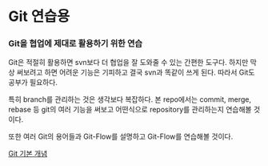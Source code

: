 # Git 연습용

### Git을 협업에 제대로 활용하기 위한 연습

Git은 적절히 활용하면 svn보다 더 협업을 잘 도와줄 수 있는 간편한 도구다. 하지만 막상 써보려고 하면 어려운 기능은 기피하고 결국 svn과 똑같이 쓰게 된다. 따라서 Git도 공부가 필요하다.

특히 branch를 관리하는 것은 생각보다 복잡하다. 본 repo에서는 commit, merge, rebase 등 git의 여러 기능을 써보고 어떤식으로 repository를 관리하는지 연습해볼 것이다.

또한 여러 Git의 용어들과 Git-Flow를 설명하고 Git-Flow를 연습해볼 것이다.

[Git 기본 개념](https://github.com/Semaj2010/SsgGitPractice/blob/master/Git%20%EA%B0%9C%EB%85%90%20%EC%95%8C%EC%95%84%EB%B3%B4%EA%B8%B0.md)
[](https://github.com/Semaj2010/SsgGitPractice/blob/master/Git%20Flow%EB%9E%80.md)
